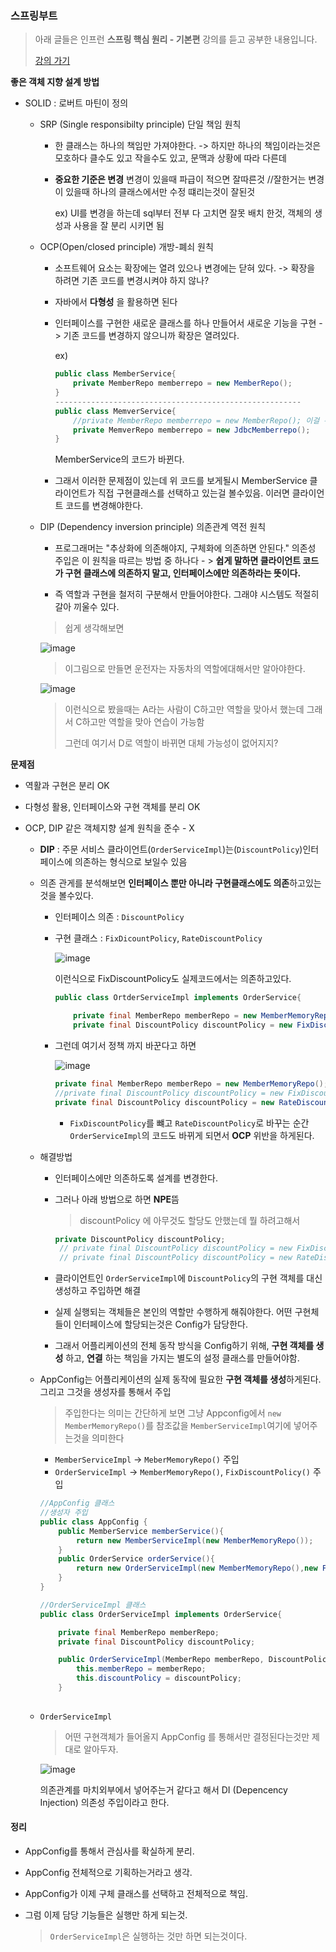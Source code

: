 ### 스프링부트

> 아래 글들은 인프런 **스프링 핵심 원리 - 기본편** 강의를 듣고 공부한 내용입니다.
>
> [강의 가기](https://www.inflearn.com/course/%EC%8A%A4%ED%94%84%EB%A7%81-%ED%95%B5%EC%8B%AC-%EC%9B%90%EB%A6%AC-%EA%B8%B0%EB%B3%B8%ED%8E%B8/dashboard)

**좋은 객체 지향 설계 방법**

- SOLID : 로버트 마틴이 정의

  - SRP (Single responsibilty principle) 단일 책임 원칙

    - 한 클래스는 하나의 책임만 가져야한다.  -> 하지만 하나의 책임이라는것은 모호하다 클수도 있고 작을수도 있고, 문맥과 상황에 따라 다른데

    - **중요한 기준은 변경** 변경이 있을때 파급이 적으면 잘따른것  //잘한거는 변경이 있을때 하나의 클래스에서만 수정 떄리는것이 잘된것

      ex) UI를 변경을 하는데 sql부터 전부 다 고치면 잘못 배치 한것, 객체의 생성과 사용을 잘 분리 시키면 됨

  - OCP(Open/closed principle) 개방-폐쇠 원칙

    - 소프트웨어 요소는 확장에는 열려 있으나 변경에는 닫혀 있다. -> 확장을 하려면 기존 코드를 변경시켜야 하지 않나? 

    - 자바에서 **다형성** 을 활용하면 된다

    - 인터페이스를 구현한 새로운 클래스를 하나 만들어서 새로운 기능을 구현 -> 기존 코드를 변경하지 않으니까 확장은 열려있다.

      ex)

      ```java
      public class MemberService{
          private MemberRepo memberrepo = new MemberRepo();
      }
      -------------------------------------------------------
      public class MemverService{
          //private MemberRepo memberrepo = new MemberRepo(); 이걸 주석처리하고
          private MemverRepo memberrepo = new JdbcMemberrepo();
      }
      ```

      MemberService의 코드가 바뀐다.

    - 그래서 이러한 문제점이 있는데 위 코드를 보게될시 MemberService 클라이언트가 직접 구현클래스를 선택하고 있는걸 볼수있음. 이러면 클라이언트 코드를 변경해야한다.

  - DIP (Dependency inversion principle) 의존관계 역전 원칙

    - 프로그래머는 "추상화에 의존해야지, 구체화에 의존하면 안된다." 의존성 주입은 이 원칙을 따르는 방법 중 하나다 - > **쉽게 말하면 클라이언트 코드가 구현 클래스에 의존하지 말고, 인터페이스에만 의존하라는 뜻이다.**

    - 즉 역할과 구현을 철저히 구분해서 만들어야한다. 그래야 시스템도 적절히 갈아 끼울수 있다.

     > 쉽게 생각해보면

      ![image](https://user-images.githubusercontent.com/45530877/135711380-ed48942d-4283-4d91-bb2c-27518e1e826d.png)


      > 이그림으로 만들면 운전자는 자동차의 역할에대해서만 알아야한다.

      ![image](https://user-images.githubusercontent.com/45530877/135711343-c69d9ddc-e318-48e3-aa12-4396dd63d583.png)

      >  이런식으로 봤을때는 A라는 사람이 C하고만 역할을 맞아서 했는데 그래서 C하고만 역할을 맞아 연습이 가능함
      >
      >  그런데 여기서 D로 역할이 바뀌면 대체 가능성이 없어지지?

**문제점**

- 역활과 구현은 분리 OK

- 다형성 활용, 인터페이스와 구현 객체를 분리 OK

- OCP, DIP 같은 객체지향 설계 원칙을 준수 - X

  - **DIP** : 주문 서비스 클라이언트(`OrderServiceImpl`)는(`DiscountPolicy`)인터페이스에 의존하는 형식으로 보일수 있음

  - 의존 관게를 분석해보면 **인터페이스 뿐만 아니라 구현클래스에도 의존**하고있는것을 볼수있다.

    - 인터페이스 의존 : `DiscountPolicy`

    - 구현 클래스 : `FixDicountPolicy`, `RateDiscountPolicy`

      ![image](https://user-images.githubusercontent.com/45530877/135711337-e3b8062a-4d5f-477a-8a39-88141b04537a.png)

      이런식으로 FixDiscountPolicy도 실제코드에서는 의존하고있다.

      ```java
      public class OrtderServiceImpl implements OrderService{
      
          private final MemberRepo memberRepo = new MemberMemoryRepo();
          private final DiscountPolicy discountPolicy = new FixDiscountPolicy();
      ```

    - 그런데 여기서 정책 까지 바꾼다고 하면 

      ![image](https://user-images.githubusercontent.com/45530877/135711328-729c3adb-8772-40ab-b8a8-c3160adcadef.png)

      ```java
      private final MemberRepo memberRepo = new MemberMemoryRepo();
      //private final DiscountPolicy discountPolicy = new FixDiscountPolicy();
      private final DiscountPolicy discountPolicy = new RateDiscountPolicy();
      ```

      - `FixDiscountPolicy`를 뺴고 `RateDiscountPolicy`로 바꾸는 순간 `OrderServiceImpl`의 코드도 바뀌게 되면서 **OCP** 위반을 하게된다.

  - 해결방법

    - 인터페이스에만 의존하도록 설계를 변경한다.

    - 그러나 아래 방법으로 하면 **NPE**뜸 

      > discountPolicy 에 아무것도 할당도 안했는데 뭘 하려고해서

      ```java
      private DiscountPolicy discountPolicy;
       // private final DiscountPolicy discountPolicy = new FixDiscountPolicy();
       // private final DiscountPolicy discountPolicy = new RateDiscountPolicy();
      ```

    - 클라이언트인 `OrderServiceImpl`에 `DiscountPolicy`의 구현 객체를 대신 생성하고 주입하면 해결

    - 실제 실행되는 객체들은 본인의 역할만 수행하게 해줘야한다. 어떤 구현체들이 인터페이스에 할당되는것은 Config가 담당한다.

    - 그래서 어플리케이션의 전체 동작 방식을 Config하기 위해, **구현 객체를 생성** 하고, **연결** 하는 책임을 가지는 별도의 설정 클래스를 만들어야함.

  - AppConfig는 어플리케이션의 실제 동작에 필요한 **구현 객체를 생성**하게된다. 그리고 그것을  생성자를 통해서 주입

    > 주입한다는 의미는 간단하게 보면 그냥 Appconfig에서 `new MemberMemoryRepo()`를 참조값을 `MemberServiceImpl`여기에 넣어주는것을 의미한다

    - `MemberServiceImpl` -> `MeberMemoryRepo()`    주입
    - `OrderServiceImpl` -> `MemberMemoryRepo()`, `FixDiscountPolicy()`  주입

    ```java
    //AppConfig 클래스
    //생성자 주입
    public class AppConfig {
        public MemberService memberService(){
            return new MemberServiceImpl(new MemberMemoryRepo());
        }
        public OrderService orderService(){
            return new OrderServiceImpl(new MemberMemoryRepo(),new FixDiscountPolicy());
        }
    }
    ```

    ```java
    //OrderServiceImpl 클래스
    public class OrderServiceImpl implements OrderService{
    
        private final MemberRepo memberRepo;
        private final DiscountPolicy discountPolicy;
    
        public OrderServiceImpl(MemberRepo memberRepo, DiscountPolicy discountPolicy) {
            this.memberRepo = memberRepo;
            this.discountPolicy = discountPolicy;
        }
        
    ```

  - `OrderServiceImpl`

    > 어떤 구현객체가 들어올지 AppConfig 를 통해서만 결정된다는것만 제대로 알아두자.

    ![image](https://user-images.githubusercontent.com/45530877/135711307-36559f96-4199-46b1-9e10-0226df041a14.png)

    의존관계를 마치외부에서 넣어주는거 같다고 해서 DI (Depencency Injection) 의존성 주입이라고 한다.

#### 정리

- AppConfig를 통해서 관심사를 확실하게 분리.

- AppConfig 전체적으로 기획하는거라고 생각.

- AppConfig가 이제 구체 클래스를 선택하고 전체적으로 책임.

- 그럼 이제 담당 기능들은 실행만 하게 되는것.

  >  `OrderServiceImpl`은 실행하는 것만 하면 되는것이다.